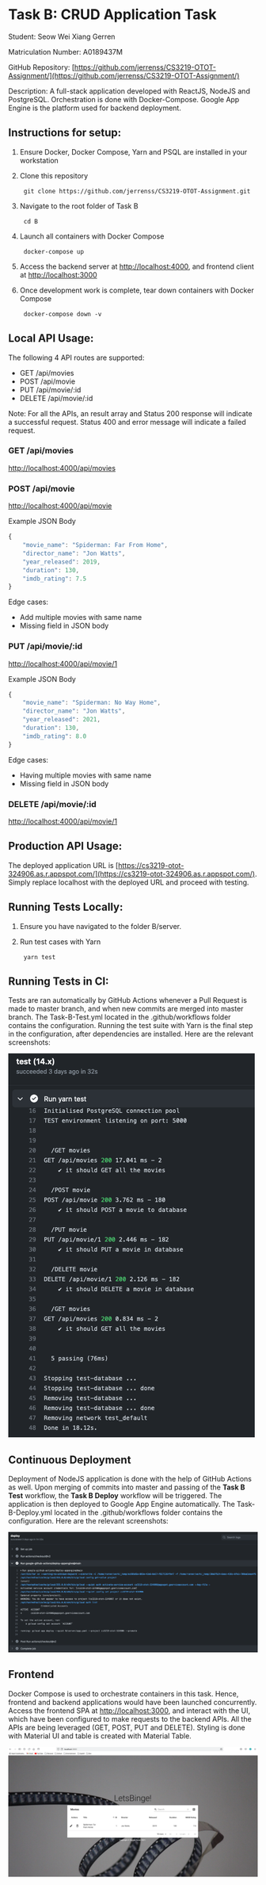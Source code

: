 # Task B: CRUD Application Task

Student: Seow Wei Xiang Gerren

Matriculation Number: A0189437M

GitHub Repository: [https://github.com/jerrenss/CS3219-OTOT-Assignment/](https://github.com/jerrenss/CS3219-OTOT-Assignment/)

Description: A full-stack application developed with ReactJS, NodeJS and PostgreSQL. Orchestration is done with Docker-Compose. Google App Engine is the platform used for backend deployment.

## Instructions for setup:
1. Ensure Docker, Docker Compose, Yarn and PSQL are installed in your workstation
2. Clone this repository
  
        git clone https://github.com/jerrenss/CS3219-OTOT-Assignment.git

3. Navigate to the root folder of Task B

        cd B
    
4. Launch all containers with Docker Compose

        docker-compose up

5. Access the backend server at [http://localhost:4000](http://localhost:4000), and frontend client at [http://localhost:3000](http://localhost:3000)
6. Once development work is complete, tear down containers with Docker Compose

        docker-compose down -v


## Local API Usage:
The following 4 API routes are supported:
  - GET /api/movies
  - POST /api/movie
  - PUT /api/movie/:id
  - DELETE /api/movie/:id

Note: For all the APIs, an result array and Status 200 response will indicate a successful request. Status 400 and error message will indicate a failed request.

### GET /api/movies
[http://localhost:4000/api/movies](http://localhost:4000/api/movies)

### POST /api/movie
[http://localhost:4000/api/movie](http://localhost:4000/api/movie)

Example JSON Body
```javascript
{
    "movie_name": "Spiderman: Far From Home",
    "director_name": "Jon Watts",
    "year_released": 2019,
    "duration": 130,
    "imdb_rating": 7.5
}
```

Edge cases:
- Add multiple movies with same name
- Missing field in JSON body

### PUT /api/movie/:id
[http://localhost:4000/api/movie/1](http://localhost:4000/api/movie/1)

Example JSON Body
```javascript
{
    "movie_name": "Spiderman: No Way Home",
    "director_name": "Jon Watts",
    "year_released": 2021,
    "duration": 130,
    "imdb_rating": 8.0
}
```

Edge cases:
- Having multiple movies with same name
- Missing field in JSON body

### DELETE /api/movie/:id
[http://localhost:4000/api/movie/1](http://localhost:4000/api/movie/1)


## Production API Usage:
The deployed application URL is [https://cs3219-otot-324906.as.r.appspot.com/](https://cs3219-otot-324906.as.r.appspot.com/). Simply replace localhost with the deployed URL and proceed with testing.

## Running Tests Locally:
1. Ensure you have navigated to the folder B/server.
2. Run test cases with Yarn
  
        yarn test

## Running Tests in CI:
Tests are ran automatically by GitHub Actions whenever a Pull Request is made to master branch, and when new commits are merged into master branch. The Task-B-Test.yml located in the .github/workflows folder contains the configuration. Running the test suite with Yarn is the final step in the configuration, after dependencies are installed. Here are the relevant screenshots:

![GitHub Actions Test Output](./docs/GA-Test-Output.png)

## Continuous Deployment
Deployment of NodeJS application is done with the help of GitHub Actions as well. Upon merging of commits into master and passing of the **Task B Test** workflow, the **Task B Deploy** workflow will be triggered. The application is then deployed to Google App Engine automatically. The Task-B-Deploy.yml located in the .github/workflows folder contains the configuration. Here are the relevant screenshots:

![GitHub Actions Deploy Output](./docs/GA-Deploy-Output.png)

## Frontend
Docker Compose is used to orchestrate containers in this task. Hence, frontend and backend applications would have been launched concurrently. Access the frontend SPA 
at [http://localhost:3000](http://localhost:3000), and interact with the UI, which have been configured to make requests to the backend APIs. All the APIs are being leveraged (GET, POST, PUT and DELETE). Styling is done with Material UI and table is created with Material Table.

![Frontend Landing Page](./docs/FE-Landing-Page.png)
